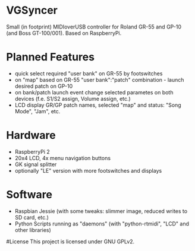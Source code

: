 # VGSyncer
Small (in footprint) MIDIoverUSB controller for Roland GR-55 and GP-10 (and Boss GT-100/001). Based on RaspberryPi.
# Planned Features
* quick select required "user bank" on GR-55 by footswitches
* on "map" based on GR-55 "user bank":"patch" combination - launch desired patch on GP-10
* on bank/patch launch event change selected parametes on both devices (f.e. S1/S2 assign, Volume assign, etc.)
* LCD display GR/GP patch names, selected "map" and status: "Song Mode", "Jam", etc.

# Hardware
* RaspberryPi 2
* 20x4 LCD, 4x menu navigation buttons
* GK signal splitter
* optionally "LE" version with more footswitches and displays

# Software
* Raspbian Jessie (with some tweaks: slimmer image, reduced writes to SD card, etc.)
* Python Scripts running as "daemons" (with "python-rtmidi", "LCD" and other libraries)

#License
This project is licensed under GNU GPLv2.
